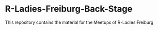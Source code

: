 # R-Ladies-Freiburg-Back-Stage
This repository contains the material for the Meetups of R-Ladies Freiburg
